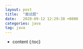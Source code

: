 ```yaml
---
layout: post
title:  "面试题"
date:   2020-09-12 12:29:38 +0800
categories: java
tag: java
---
```


* content
{:toc}

